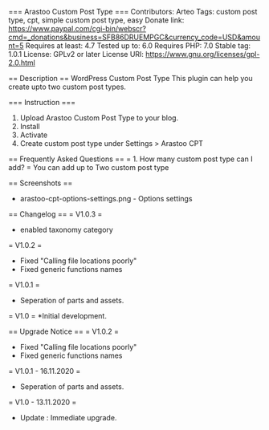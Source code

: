 === Arastoo Custom Post Type ===
Contributors: Arteo
Tags: custom post type, cpt, simple custom post type, easy
Donate link:  https://www.paypal.com/cgi-bin/webscr?cmd=_donations&business=SFB86DRUEMPGC&currency_code=USD&amount=5
Requires at least: 4.7
Tested up to: 6.0
Requires PHP: 7.0
Stable tag: 1.0.1
License: GPLv2 or later
License URI: https://www.gnu.org/licenses/gpl-2.0.html

== Description ==
WordPress Custom Post Type 
This plugin can help you create upto two custom post types.  

=== Instruction ===
1. Upload Arastoo Custom Post Type to your blog.
2. Install
3. Activate
4. Create custom post type under Settings > Arastoo CPT

== Frequently Asked Questions ==
= 1. How many custom post type can I add? =
You can add up to Two custom post type

== Screenshots ==
* arastoo-cpt-options-settings.png - Options settings 

== Changelog ==
= V1.0.3 =
* enabled taxonomy category

= V1.0.2 = 
* Fixed "Calling file locations poorly"
* Fixed generic functions names

= V1.0.1 = 
* Seperation of parts and assets.

= V1.0 =
*Initial development.

== Upgrade Notice ==
= V1.0.2 = 
* Fixed "Calling file locations poorly"
* Fixed generic functions names

= V1.0.1 - 16.11.2020 =
* Seperation of parts and assets.

= V1.0 - 13.11.2020 =
* Update : Immediate upgrade.

